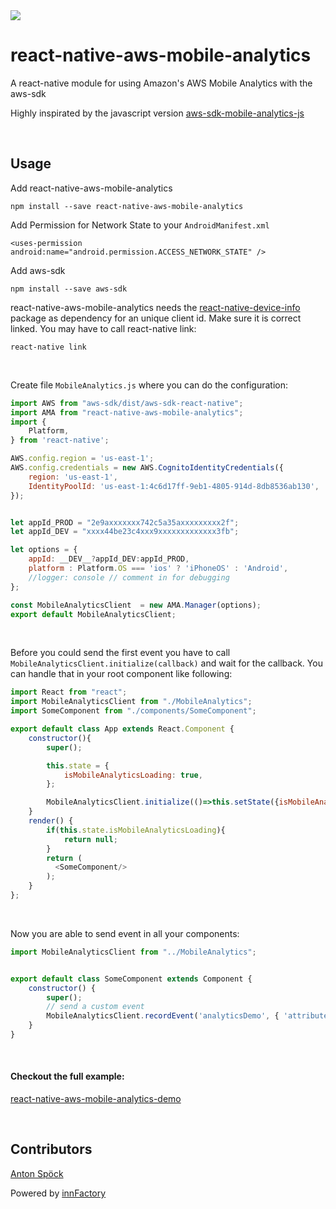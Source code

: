 <img src="https://img.shields.io/travis/innFactory/react-native-aws-mobile-analytics.svg"/>


# react-native-aws-mobile-analytics
A react-native module for using Amazon's AWS Mobile Analytics with the aws-sdk

Highly inspirated by the javascript version [aws-sdk-mobile-analytics-js](https://github.com/aws/aws-sdk-mobile-analytics-js)

<br/>

## Usage
Add react-native-aws-mobile-analytics
```
npm install --save react-native-aws-mobile-analytics
```

Add Permission for Network State to your `AndroidManifest.xml`
```
<uses-permission android:name="android.permission.ACCESS_NETWORK_STATE" />
```


Add aws-sdk
```
npm install --save aws-sdk
```

react-native-aws-mobile-analytics needs the [react-native-device-info](https://github.com/rebeccahughes/react-native-device-info) package as dependency for an unique client id. Make sure it is correct linked. You may have to call react-native link:
```
react-native link
```

<br/>

Create file `MobileAnalytics.js` where you can do the configuration:
```javascript
import AWS from "aws-sdk/dist/aws-sdk-react-native";
import AMA from "react-native-aws-mobile-analytics";
import {
    Platform,
} from 'react-native';

AWS.config.region = 'us-east-1';
AWS.config.credentials = new AWS.CognitoIdentityCredentials({
    region: 'us-east-1',
    IdentityPoolId: 'us-east-1:4c6d17ff-9eb1-4805-914d-8db8536ab130',
});


let appId_PROD = "2e9axxxxxxx742c5a35axxxxxxxxx2f";
let appId_DEV = "xxxx44be23c4xxx9xxxxxxxxxxxxx3fb";

let options = {
    appId: __DEV__?appId_DEV:appId_PROD,
    platform : Platform.OS === 'ios' ? 'iPhoneOS' : 'Android',
    //logger: console // comment in for debugging
};

const MobileAnalyticsClient  = new AMA.Manager(options);
export default MobileAnalyticsClient;
```

<br/>

Before you could send the first event you have to call `MobileAnalyticsClient.initialize(callback)` and wait for the callback. You can handle that in your root component like following:
```javascript
import React from "react";
import MobileAnalyticsClient from "./MobileAnalytics";
import SomeComponent from "./components/SomeComponent";

export default class App extends React.Component {
    constructor(){
        super();

        this.state = {
            isMobileAnalyticsLoading: true,
        };

        MobileAnalyticsClient.initialize(()=>this.setState({isMobileAnalyticsLoading: false}));
    }
    render() {
        if(this.state.isMobileAnalyticsLoading){
            return null;
        }
        return (
          <SomeComponent/>
        );
    }
};
```

<br/>

Now you are able to send event in all your components:
```javascript
import MobileAnalyticsClient from "../MobileAnalytics";


export default class SomeComponent extends Component {
    constructor() {
        super();
        // send a custom event
        MobileAnalyticsClient.recordEvent('analyticsDemo', { 'attribute_1': 'main', 'attribute_2': 'page' }, { 'metric_1': 1 });
    }
}
```

<br/>

#### Checkout the full example:
[react-native-aws-mobile-analytics-demo](https://github.com/innFactory/react-native-aws-mobile-analytics-demo)

<br/>

## Contributors

[Anton Spöck](https://github.com/spoeck)

Powered by [innFactory](https://innfactory.de/)